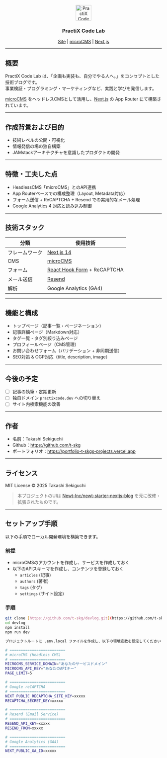 <p align="center">
  <a href="https://devlog-amber.vercel.app/">
    <img src="/public/favicon.ico" alt="PractiX Code Lab" width="50" />
  </a>
</p>
<h3 align="center">
  PractiX Code Lab
</h3>
<p align="center">
  <a href="https://devlog-amber.vercel.app/">Site</a> | <a href="https://microcms.io/">microCMS</a> | <a href="https://nextjs.org/">Next.js</a>
</p>

---

## 概要

PractiX Code Lab は、「企画も実装も、自分でやる人へ。」をコンセプトとした技術ブログです。  
事業検証・プログラミング・マーケティングなど、実践と学びを発信します。

[microCMS](https://microcms.io/) をヘッドレスCMSとして活用し、[Next.js](https://nextjs.org/) の App Router にて構築されています。

---

## 作成背景および目的

- 技術レベルの公開・可視化
- 情報発信の場の独自構築
- JAMstackアーキテクチャを意識したプロダクトの開発

---

## 特徴・工夫した点

- HeadlessCMS「microCMS」とのAPI連携
- App Routerベースでの構成整理（Layout, Metadata対応）
- フォーム送信 + ReCAPTCHA + Resend での実用的なメール処理
- Google Analytics 4 対応と読み込み制御

---

## 技術スタック

| 分類           | 使用技術                                                    |
| -------------- | ----------------------------------------------------------- |
| フレームワーク | [Next.js 14](https://nextjs.org/)                           |
| CMS            | [microCMS](https://microcms.io/)                            |
| フォーム       | [React Hook Form](https://react-hook-form.com/) + ReCAPTCHA |
| メール送信     | [Resend](https://resend.com/)                               |
| 解析           | Google Analytics (GA4)                                      |

---

## 機能と構成

- トップページ（記事一覧・ページネーション）
- 記事詳細ページ（Markdown対応）
- タグ一覧・タグ別絞り込みページ
- プロフィールページ（CMS管理）
- お問い合わせフォーム（バリデーション + 非同期送信）
- SEO対策 & OGP対応（title, description, image）

---

## 今後の予定

- [ ] 記事の執筆・定期更新
- [ ] 独自ドメイン `practixcode.dev` への切り替え
- [ ] サイト内検索機能の改善

---

## 作者

- 名前：Takashi Sekiguchi
- Github：https://github.com/t-skg
- ポートフォリオ：https://portfolio-t-skgs-projects.vercel.app

---

## ライセンス

MIT License
© 2025 Takashi Sekiguchi

> 本プロジェクトのUIは [Newt-Inc/newt-starter-nextjs-blog](https://github.com/Newt-Inc/newt-starter-nextjs-blog) を元に改修・拡張されたものです。

---

## セットアップ手順

以下の手順でローカル開発環境を構築できます。

### 前提

- microCMSのアカウントを作成し、サービスを作成しておく
- 以下のAPIスキーマを作成し、コンテンツを登録しておく
  - `articles` (記事)
  - `authors` (著者)
  - `tags` (タグ)
  - `settings` (サイト設定)

### 手順

```bash
git clone [https://github.com/t-skg/devlog.git](https://github.com/t-skg/devlog.git)
cd devlog
npm install
npm run dev

プロジェクトルートに .env.local ファイルを作成し、以下の環境変数を設定してください（テンプレートは .env.local.example 参照）：

# =========================
# microCMS (Headless CMS)
# =========================
MICROCMS_SERVICE_DOMAIN="あなたのサービスドメイン"
MICROCMS_API_KEY="あなたのAPIキー"
PAGE_LIMIT=5

# =========================
# Google reCAPTCHA
# =========================
NEXT_PUBLIC_RECAPTCHA_SITE_KEY=xxxxx
RECAPTCHA_SECRET_KEY=xxxxx

# =========================
# Resend (Email Service)
# =========================
RESEND_API_KEY=xxxxx
RESEND_FROM=xxxxx

# =========================
# Google Analytics (GA4)
# =========================
NEXT_PUBLIC_GA_ID=xxxxx
```

